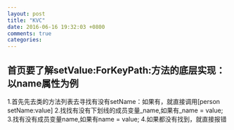 ```yaml
---
layout: post
title: "KVC"
date: 2016-06-16 19:32:03 +0800
comments: true
categories: 
---
```



## 首页要了解setValue:ForKeyPath:方法的底层实现：以name属性为例
 1.首先先去类的方法列表去寻找有没有setName：如果有，就直接调用[person setName:value]
 2.找找有没有下划线的成员变量_name,如果有_name = value;
 3.找有没有成员变量name,如果有name = value;
 4.如果都没有找到，就直接报错



